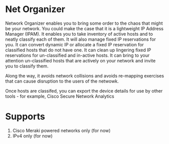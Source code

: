 # Net Organizer
Network Organizer enables you to bring some order to the chaos that might be your network. You could make the case that it is a lightweight IP Address Manager (IPAM). It enables you to take inventory of active hosts and to neatly classify each of them. It will also manage fixed IP reservations for you. It can convert dynamic IP or allocate a fixed IP reservation for classified hosts that do not have one. It can clean up lingering fixed IP reservations for un-classified and in-active hosts. It can bring to your attention un-classified hosts that are actively on your network and invite you to classify them. 

Along the way, it avoids network collisions and avoids re-mapping exercises that can cause disruption to the users of the netwowk.

Once hosts are classifed, you can export the device details for use by other tools - for example, Cisco Secure Network Analytics

# Supports

1. Cisco Meraki powered networks only (for now)
2. IPv4 only (for now)
